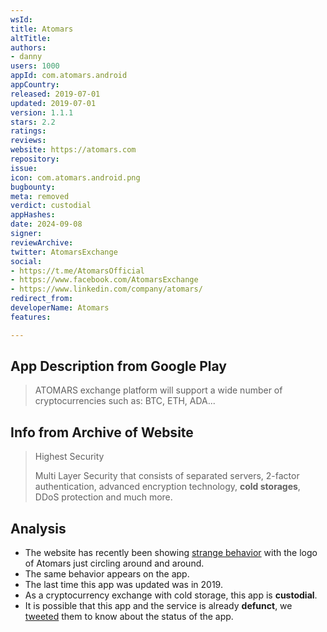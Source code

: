```yaml
---
wsId: 
title: Atomars
altTitle: 
authors:
- danny
users: 1000
appId: com.atomars.android
appCountry: 
released: 2019-07-01
updated: 2019-07-01
version: 1.1.1
stars: 2.2
ratings: 
reviews: 
website: https://atomars.com
repository: 
issue: 
icon: com.atomars.android.png
bugbounty: 
meta: removed
verdict: custodial
appHashes: 
date: 2024-09-08
signer: 
reviewArchive: 
twitter: AtomarsExchange
social:
- https://t.me/AtomarsOfficial
- https://www.facebook.com/AtomarsExchange
- https://www.linkedin.com/company/atomars/
redirect_from: 
developerName: Atomars
features: 

---
```


## App Description from Google Play 

> ATOMARS exchange platform will support a wide number of cryptocurrencies such as: BTC, ETH, ADA...

## Info from Archive of Website 

> Highest Security 
>
> Multi Layer Security that consists of separated servers, 2-factor authentication, advanced encryption technology, **cold storages**, DDoS protection and much more.

## Analysis 

- The website has recently been showing [strange behavior](https://twitter.com/BitcoinWalletz/status/1656599818180112387) with the logo of Atomars just circling around and around. 
- The same behavior appears on the app.
- The last time this app was updated was in 2019. 
- As a cryptocurrency exchange with cold storage, this app is **custodial**. 
- It is possible that this app and the service is already **defunct**, we [tweeted](https://twitter.com/BitcoinWalletz/status/1656600794786041857) them to know about the status of the app. 

